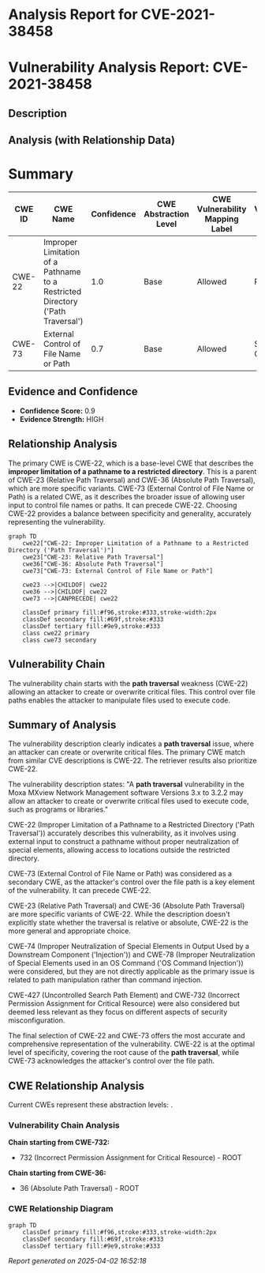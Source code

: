 # Analysis Report for CVE-2021-38458

# Vulnerability Analysis Report: CVE-2021-38458

## Description



## Analysis (with Relationship Data)

# Summary
| CWE ID | CWE Name | Confidence | CWE Abstraction Level | CWE Vulnerability Mapping Label | CWE-Vulnerability Mapping Notes |
|---|---|---|---|---|---|
| CWE-22 | Improper Limitation of a Pathname to a Restricted Directory ('Path Traversal') | 1.0 | Base | Allowed | Primary CWE |
| CWE-73 | External Control of File Name or Path | 0.7 | Base | Allowed | Secondary Candidate |

## Evidence and Confidence

*   **Confidence Score:** 0.9
*   **Evidence Strength:** HIGH

## Relationship Analysis
The primary CWE is CWE-22, which is a base-level CWE that describes the **improper limitation of a pathname to a restricted directory**. This is a parent of CWE-23 (Relative Path Traversal) and CWE-36 (Absolute Path Traversal), which are more specific variants. CWE-73 (External Control of File Name or Path) is a related CWE, as it describes the broader issue of allowing user input to control file names or paths. It can precede CWE-22. Choosing CWE-22 provides a balance between specificity and generality, accurately representing the vulnerability.

```mermaid
graph TD
    cwe22["CWE-22: Improper Limitation of a Pathname to a Restricted Directory ('Path Traversal')"]
    cwe23["CWE-23: Relative Path Traversal"]
    cwe36["CWE-36: Absolute Path Traversal"]
    cwe73["CWE-73: External Control of File Name or Path"]
    
    cwe23 -->|CHILDOF| cwe22
    cwe36 -->|CHILDOF| cwe22
    cwe73 -->|CANPRECEDE| cwe22
    
    classDef primary fill:#f96,stroke:#333,stroke-width:2px
    classDef secondary fill:#69f,stroke:#333
    classDef tertiary fill:#9e9,stroke:#333
    class cwe22 primary
    class cwe73 secondary
```

## Vulnerability Chain
The vulnerability chain starts with the **path traversal** weakness (CWE-22) allowing an attacker to create or overwrite critical files. This control over file paths enables the attacker to manipulate files used to execute code.

## Summary of Analysis
The vulnerability description clearly indicates a **path traversal** issue, where an attacker can create or overwrite critical files. The primary CWE match from similar CVE descriptions is CWE-22. The retriever results also prioritize CWE-22.

The vulnerability description states: "A **path traversal** vulnerability in the Moxa MXview Network Management software Versions 3.x to 3.2.2 may allow an attacker to create or overwrite critical files used to execute code, such as programs or libraries."

CWE-22 (Improper Limitation of a Pathname to a Restricted Directory ('Path Traversal')) accurately describes this vulnerability, as it involves using external input to construct a pathname without proper neutralization of special elements, allowing access to locations outside the restricted directory.

CWE-73 (External Control of File Name or Path) was considered as a secondary CWE, as the attacker's control over the file path is a key element of the vulnerability. It can precede CWE-22.

CWE-23 (Relative Path Traversal) and CWE-36 (Absolute Path Traversal) are more specific variants of CWE-22. While the description doesn't explicitly state whether the traversal is relative or absolute, CWE-22 is the more general and appropriate choice.

CWE-74 (Improper Neutralization of Special Elements in Output Used by a Downstream Component ('Injection')) and CWE-78 (Improper Neutralization of Special Elements used in an OS Command ('OS Command Injection')) were considered, but they are not directly applicable as the primary issue is related to path manipulation rather than command injection.

CWE-427 (Uncontrolled Search Path Element) and CWE-732 (Incorrect Permission Assignment for Critical Resource) were also considered but deemed less relevant as they focus on different aspects of security misconfiguration.

The final selection of CWE-22 and CWE-73 offers the most accurate and comprehensive representation of the vulnerability. CWE-22 is at the optimal level of specificity, covering the root cause of the **path traversal**, while CWE-73 acknowledges the attacker's control over the file path.


## CWE Relationship Analysis

Current CWEs represent these abstraction levels: .


### Vulnerability Chain Analysis

**Chain starting from CWE-732:**
- 732 (Incorrect Permission Assignment for Critical Resource) - ROOT


**Chain starting from CWE-36:**
- 36 (Absolute Path Traversal) - ROOT



### CWE Relationship Diagram

```mermaid
graph TD
    classDef primary fill:#f96,stroke:#333,stroke-width:2px
    classDef secondary fill:#69f,stroke:#333
    classDef tertiary fill:#9e9,stroke:#333
```



*Report generated on 2025-04-02 16:52:18*
